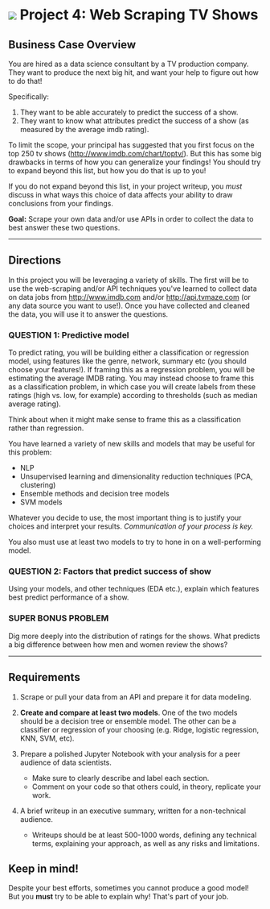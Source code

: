 # ![](https://ga-dash.s3.amazonaws.com/production/assets/logo-9f88ae6c9c3871690e33280fcf557f33.png) Project 4: Web Scraping TV Shows

## Business Case Overview

You are hired as a data science consultant by a TV production company.  They want to produce the next big hit, and want your help to figure out how to do that!

Specifically:
1. They want to be able accurately to predict the success of a show.
2. They want to know what attributes predict the success of a show (as measured by the average imdb rating).

To limit the scope, your principal has suggested that you first focus on the top 250 tv shows (http://www.imdb.com/chart/toptv/).  But this has some big drawbacks in terms of how you can generalize your findings!  You should try to expand beyond this list, but how you do that is up to you!

If you do not expand beyond this list, in your project writeup, you *must* discuss in what ways this choice of data affects your ability to draw conclusions from your findings.

**Goal:** Scrape your own data and/or use APIs in order to collect the data to best answer these two questions.

---

## Directions

In this project you will be leveraging a variety of skills. The first will be to use the web-scraping and/or API techniques you've learned to collect data on data jobs from http://www.imdb.com and/or http://api.tvmaze.com (or any data source you want to use!). Once you have collected and cleaned the data, you will use it to answer the questions.

### QUESTION 1: Predictive model

To predict rating, you will be building either a classification or regression model, using features like the genre, network, summary etc (you should choose your features!). If framing this as a regression problem, you will be estimating the average IMDB rating. You may instead choose to frame this as a classification problem, in which case you will create labels from these ratings (high vs. low, for example) according to thresholds (such as median average rating).  

Think about when it might make sense to frame this as a classification rather than regression.

You have learned a variety of new skills and models that may be useful for this problem:
- NLP
- Unsupervised learning and dimensionality reduction techniques (PCA, clustering)
- Ensemble methods and decision tree models
- SVM models

Whatever you decide to use, the most important thing is to justify your choices and interpret your results. *Communication of your process is key.*

You also must use at least two models to try to hone in on a well-performing model.

### QUESTION 2: Factors that predict success of show

Using your models, and other techniques (EDA etc.), explain which features best predict performance of a show.


### SUPER BONUS PROBLEM

Dig more deeply into the distribution of ratings for the shows.  What predicts a big difference between how men and women review the shows?

---

## Requirements

1. Scrape or pull your data from an API and prepare it for data modeling. 

2. **Create and compare at least two models**. One of the two models should be a decision tree or ensemble model. The other can be a classifier or regression of your choosing (e.g. Ridge, logistic regression, KNN, SVM, etc).

3. Prepare a polished Jupyter Notebook with your analysis for a peer audience of data scientists.
   - Make sure to clearly describe and label each section.
   - Comment on your code so that others could, in theory, replicate your work.

4. A brief writeup in an executive summary, written for a non-technical audience.
   - Writeups should be at least 500-1000 words, defining any technical terms, explaining your approach, as well as any risks and limitations.


## Keep in mind!

Despite your best efforts, sometimes you cannot produce a good model!  But you **must** try to be able to explain why!  That's part of your job.

